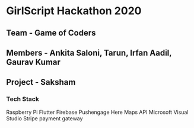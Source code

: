 # GirlScript Hackathon 2020

## Team - Game of Coders
## Members - Ankita Saloni, Tarun, Irfan Aadil, Gaurav Kumar

## Project - Saksham  

### Tech Stack 
Raspberry Pi
Flutter
Firebase
Pushengage
Here Maps API
Microsoft Visual Studio 
Stripe payment gateway

